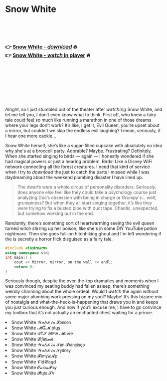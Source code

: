 <h1>Snow White</h1>

<br><br><br>

<h3>👉 <a href="https://Wills-riasubtebe1986.github.io/lyqwsioovz/">Snow White - 𝘥𝘰𝘸𝘯𝘭𝘰𝘢𝘥</a> 🔥<br>
👉 <a href="https://Wills-riasubtebe1986.github.io/lyqwsioovz/">Snow White - 𝘸𝘢𝘵𝘤𝘩 in player</a> 🔥
</h3>



<br><br><br><br><br><br><br>


Alright, so I just stumbled out of the theater after 𝘸𝘢𝘵𝘤𝘩𝘪𝘯𝘨 Snow White, and let me tell you, I don’t even know what to think. First off, who knew a fairy tale could feel so much like running a marathon in one of those dreams where your legs don’t work? It’s like, I get it, Evil Queen, you’re upset about a mirror, but couldn't we skip the endless evil laughing? I mean, seriously, if I hear one more cackle...

Snow White herself, she’s like a sugar-filled cupcake with absolutely no idea why she's at a broccoli party. Adorable? Maybe. Frustrating? Definitely. When she started singing to birds — again — I honestly wondered if she had magical powers or just a hearing problem. Birds! Like a Disney WiFi network connecting all the forest creatures. I need that kind of service when I try to 𝘥𝘰𝘸𝘯𝘭𝘰𝘢𝘥 the   just to catch the parts I missed while I was daydreaming about the weekend plumbing disaster I have lined up.

> The dwarfs were a whole circus of personality disorders. Seriously, does anyone else feel like they could take a psychology course just analyzing Doc’s obsession with being in charge or Grumpy's... well, grumpiness? But when they all start singing together, it’s like they were trying to fix a busted pipe with duct tape. Chaotic, unexpected, but somehow working out in the end.

Randomly, there’s something sort of heartwarming seeing the evil queen turned witch stirring up her poison, like she's in some DIY YouTube potion nightmare. Then she goes full-on hitchhiking ghoul and I'm left wondering if the   is secretly a horror flick disguised as a fairy tale.

```cpp
#include <io𝘴𝘵𝘳𝘦𝘢𝘮>
using namespace std;
int main() {
    cout << Mirror, mirror, on the wall << endl;
    return 0;
}
```

Seriously though, despite the over-the-top dramatics and moments when I was convinced my seating buddy had fallen asleep, there’s something weirdly charming about the whole ordeal. Would I 𝘸𝘢𝘵𝘤𝘩 the   again without some major plumbing work pressing on my soul? Maybe! It’s this bizarre mix of nostalgia and what-the-heck-is-happening that draws you in and keeps you just curious enough. And now if you’ll excuse me, I have to go convince my toolbox that it’s not actually an enchanted chest waiting for a prince.

<li>Snow White 𝒲𝒶𝓉𝒸𝒽 𝒾𝓃 𝓛𝗈𝗇𝖽𝗈𝗇</li>
<li>Snow White 𝓜Ɠ𝓜 ρ𝗅ų𝗌</li>
<li>Snow White 𝒴𝖳𝒮 𝒴𝖨𝖥𝒴 𝓜𝗈ν𝗂𝖾</li>
<li>Snow White 𝓛𝗂ƒ𝖾𝗍𝗂𝓶𝖾</li>
<li>Snow White 𝒲𝒶𝓉𝒸𝒽 𝒾𝓃 𝒮𝖺𝗇 𝓕𝗋𝖺𝗇ç𝗂𝗌ç𝗈</li>
<li>Snow White 𝒲𝒶𝓉𝒸𝒽 𝒾𝓃 𝒮𝗒𝖽𝗇𝖾𝗒</li>
<li>Snow White 𝓕𝗂𝗅𝗆𝗒𝗐𝓐ρ</li>
<li>Snow White 𝓥𝗂ԁ𝓒𝗅𝗈ųԁ</li>
<li>Snow White 𝓞𝓃𝗂𝗈𝓃𝓟𝗅𝖆𝗒</li>
<li>Snow White 𝓟𝗅ų𝗍𝗈 𝓣𝖵</li>
